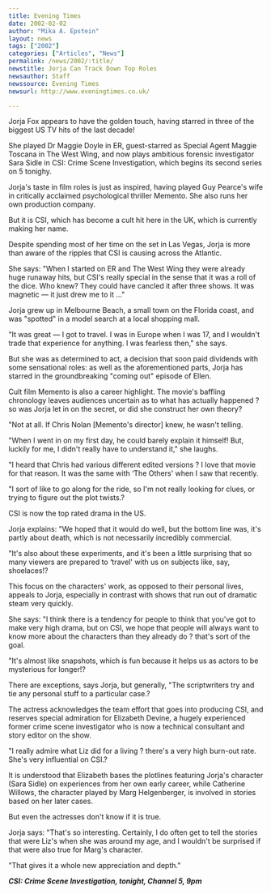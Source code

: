 ```yaml
---
title: Evening Times
date: 2002-02-02
author: "Mika A. Epstein"
layout: news
tags: ["2002"]
categories: ["Articles", "News"]
permalink: /news/2002/:title/
newstitle: Jorja Can Track Down Top Roles
newsauthor: Staff
newssource: Evening Times
newsurl: http://www.eveningtimes.co.uk/

---
```


Jorja Fox appears to have the golden touch, having starred in three of the biggest US TV hits of the last decade!

She played Dr Maggie Doyle in ER, guest-starred as Special Agent Maggie Toscana in The West Wing, and now plays ambitious forensic investigator Sara Sidle in CSI: Crime Scene Investigation, which begins its second series on 5 tonighy.

Jorja's taste in film roles is just as inspired, having played Guy Pearce's wife in critically acclaimed psychological thriller Memento. She also runs her own production company.

But it is CSI, which has become a cult hit here in the UK, which is currently making her name.

Despite spending most of her time on the set in Las Vegas, Jorja is more than aware of the ripples that CSI is causing across the Atlantic.

She says: "When I started on ER and The West Wing they were already huge runaway hits, but CSI's really special in the sense that it was a roll of the dice. Who knew? They could have cancled it after three shows. It was magnetic &#8212; it just drew me to it ..."

Jorja grew up in Melbourne Beach, a small town on the Florida coast, and was "spotted" in a model search at a local shopping mall.

"It was great &#8212; I got to travel. I was in Europe when I was 17, and I wouldn't trade that experience for anything. I was fearless then," she says.

But she was as determined to act, a decision that soon paid dividends with some sensational roles: as well as the aforementioned parts, Jorja has starred in the groundbreaking "coming out" episode of Ellen.

Cult film Memento is also a career highlight. The movie's baffling chronology leaves audiences uncertain as to what has actually happened ? so was Jorja let in on the secret, or did she construct her own theory?

"Not at all. If Chris Nolan [Memento's director] knew, he wasn't telling.

"When I went in on my first day, he could barely explain it himself! But, luckily for me, I didn't really have to understand it," she laughs.

"I heard that Chris had various different edited versions ? I love that movie for that reason. It was the same with &#8216;The Others' when I saw that recently.

"I sort of like to go along for the ride, so I'm not really looking for clues, or trying to figure out the plot twists.?

CSI is now the top rated drama in the US.

Jorja explains: "We hoped that it would do well, but the bottom line was, it's partly about death, which is not necessarily incredibly commercial.

"It's also about these experiments, and it's been a little surprising that so many viewers are prepared to &#8216;travel' with us on subjects like, say, shoelaces!?

This focus on the characters' work, as opposed to their personal lives, appeals to Jorja, especially in contrast with shows that run out of dramatic steam very quickly.

She says: "I think there is a tendency for people to think that you've got to make very high drama, but on CSI, we hope that people will always want to know more about the characters than they already do ? that's sort of the goal.

"It's almost like snapshots, which is fun because it helps us as actors to be mysterious for longer!?

There are exceptions, says Jorja, but generally, "The scriptwriters try and tie any personal stuff to a particular case.?

The actress acknowledges the team effort that goes into producing CSI, and reserves special admiration for Elizabeth Devine, a hugely experienced former crime scene investigator who is now a technical consultant and story editor on the show.

"I really admire what Liz did for a living ? there's a very high burn-out rate. She's very influential on CSI.?

It is understood that Elizabeth bases the plotlines featuring Jorja's character (Sara Sidle) on experiences from her own early career, while Catherine Willows, the character played by Marg Helgenberger, is involved in stories based on her later cases.

But even the actresses don't know if it is true.

Jorja says: "That's so interesting. Certainly, I do often get to tell the stories that were Liz's when she was around my age, and I wouldn't be surprised if that were also true for Marg's character.

"That gives it a whole new appreciation and depth."

***CSI: Crime Scene Investigation, tonight, Channel 5, 9pm***

